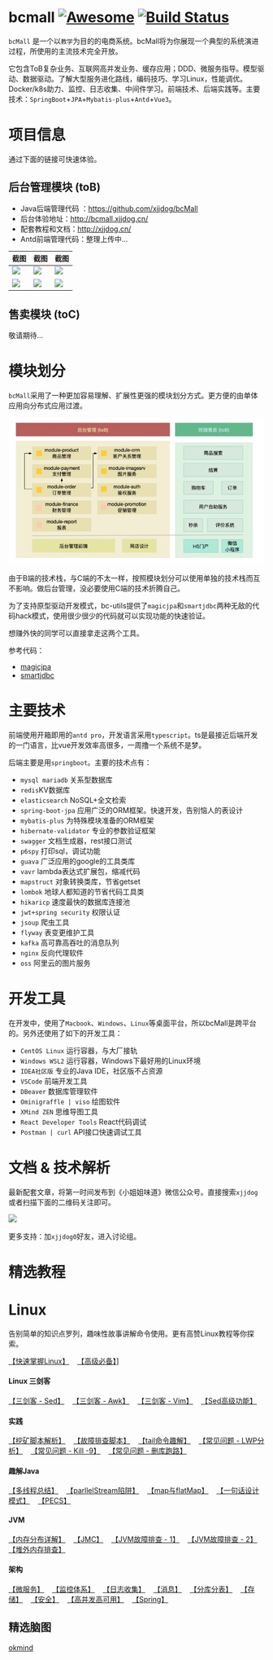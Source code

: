 # bcmall [![Awesome](https://awesome.re/badge.svg)](http://xjjdog.cn) [![Build Status](https://travis-ci.com/xjjdog/bcmall.svg?branch=master)](https://travis-ci.com/xjjdog/bcmall)

`bcMall` 是一个以`教学`为目的的电商系统。bcMall将为你展现一个典型的系统演进过程，所使用的主流技术完全开放。

它包含ToB复杂业务、互联网高并发业务、缓存应用；DDD、微服务指导。模型驱动、数据驱动。了解大型服务进化路线，编码技巧、学习Linux，性能调优。Docker/k8s助力、监控、日志收集、中间件学习。前端技术、后端实践等。主要技术：`SpringBoot`+`JPA`+`Mybatis-plus`+`Antd`+`Vue3`。


# 项目信息

通过下面的链接可快速体验。

## 后台管理模块 (toB)

- Java后端管理代码 ：https://github.com/xjjdog/bcMall
- 后台体验地址：http://bcmall.xjjdog.cn/
- 配套教程和文档：http://xjjdog.cn/ 
- Antd前端管理代码：整理上传中...


| 截图 | 截图 | 截图 |
| ----- | ----- |----- |
| <img src='http://s0-img.xjjdog.cn/github/1.png' /> | <img src='http://s0-img.xjjdog.cn/github/2.png' /> |<img src='http://s0-img.xjjdog.cn/github/3.png' /> |
| <img src='http://s0-img.xjjdog.cn/github/4.png' /> | <img src='http://s0-img.xjjdog.cn/github/5.png' /> |<img src='http://s0-img.xjjdog.cn/github/6.png' /> |


## 售卖模块 (toC) 

敬请期待...

# 模块划分

`bcMall`采用了一种更加容易理解、扩展性更强的模块划分方式。更方便的由单体应用向分布式应用过渡。

![](docs/16136322480531.jpg)

由于B端的技术栈，与C端的不太一样，按照模块划分可以使用单独的技术栈而互不影响。做后台管理，没必要使用C端的技术折腾自己。

为了支持原型驱动开发模式，bc-utils提供了`magicjpa`和`smartjdbc`两种无敌的代码hack模式，使用很少很少的代码就可以实现功能的快速验证。

想赚外快的同学可以直接拿走这两个工具。

参考代码：

- [magicjpa](https://github.com/xjjdog/bcMall/tree/master/bc-utils/src/main/java/cn/xjjdog/bcmall/utils/quickdev/magicjpa)
- [smartjdbc](https://github.com/xjjdog/bcMall/tree/master/bc-utils/src/main/java/cn/xjjdog/bcmall/utils/quickdev/smartjdbc)

# 主要技术

前端使用开箱即用的`antd pro`，开发语言采用`typescript`。ts是最接近后端开发的一门语言，比vue开发效率高很多，一周撸一个系统不是梦。

后端主要是用`springboot`。主要的技术点有：

- `mysql mariadb`  关系型数据库
- `redis`KV数据库
- `elasticsearch` NoSQL+全文检索
- `spring-boot-jpa` 应用广泛的ORM框架。快速开发，告别恼人的表设计
- `mybatis-plus` 为特殊模块准备的ORM框架
- `hibernate-validator` 专业的参数验证框架
- `swagger` 文档生成器，rest接口测试
- `p6spy` 打印sql，调试功能
- `guava` 广泛应用的google的工具类库
- `vavr` lambda表达式扩展包，缩减代码
- `mapstruct` 对象转换类库，节省getset
- `lombok` 地球人都知道的节省代码工具类
- `hikaricp` 速度最快的数据库连接池
- `jwt+spring security` 权限认证
- `jsoup` 爬虫工具
- `flyway` 表变更维护工具
- `kafka` 高可靠高吞吐的消息队列
- `nginx` 反向代理软件
- `oss` 阿里云的图片服务

# 开发工具

在开发中，使用了`Macbook`、`Windows`、`Linux`等桌面平台，所以bcMall是跨平台的。另外还使用了如下的开发工具：

- `CentOS Linux` 运行容器，与大厂接轨
- `Windows WSL2` 运行容器，Windows下最好用的Linux环境  
- `IDEA社区版` 专业的Java IDE，社区版不占资源
-  `VSCode` 前端开发工具
-  `DBeaver` 数据库管理软件
-  `Ominigraffle | viso` 绘图软件
-  `XMind ZEN` 思维导图工具
-  `React Developer Tools` React代码调试
-  `Postman | curl` API接口快速调试工具

# 文档 & 技术解析

最新配套文章，将第一时间发布到《小姐姐味道》微信公众号。直接搜索`xjjdog`或者扫描下面的二维码关注即可。

![](docs/qrcode_for_gh_183eb256f8af_258.jpg)

更多支持：加`xjjdog0`好友，进入讨论组。

# 精选教程 


# Linux

告别简单的知识点罗列，趣味性故事讲解命令使用。更有高赞Linux教程等你探索。

[【快速掌握Linux】](http://xjjdog.cn/linux/15614525129972.html) &nbsp;&nbsp;
[【高级必备】](http://xjjdog.cn/linux/15720582092957.html)] &nbsp;&nbsp;

#### Linux 三剑客

[【三剑客 - Sed】](http://xjjdog.cn/linux/15584290692459.html) &nbsp;&nbsp;
[【三剑客 - Awk】](http://xjjdog.cn/linux/15609056089588.html) &nbsp;&nbsp;
[【三剑客 - Vim】](http://xjjdog.cn/linux/15402953116952.html) &nbsp;&nbsp;
[【Sed高级功能】](http://xjjdog.cn/linux/15592912624798.html) &nbsp;&nbsp;

#### 实践

[【挖矿脚本解析】](http://xjjdog.cn/linux/15750912640763.html) &nbsp;&nbsp;
[【故障排查脚本】](http://xjjdog.cn/linux/15649871905254.html) &nbsp;&nbsp;
[【tail命令趣解】](http://xjjdog.cn/linux/16042874144624.html) &nbsp;&nbsp;
[【常见问题 - LWP分析】](http://xjjdog.cn/linux/15441696619678.html) &nbsp;&nbsp;
[【常见问题 - Kill -9】](http://xjjdog.cn/linux/15928741434512.html) &nbsp;&nbsp;
[【常见问题 - 删库跑路】](http://xjjdog.cn/linux/15928741434512.html) &nbsp;&nbsp;


#### 趣解Java

[【多线程总结】](http://xjjdog.cn/arch/15514102727042.html) &nbsp;&nbsp;
[【parllelStream陷阱】](http://xjjdog.cn/arch/15997289508341.html) &nbsp;&nbsp;
[【map与flatMap】](http://xjjdog.cn/arch/15579957479709.html) &nbsp;&nbsp;
[【一句话设计模式】](http://xjjdog.cn/arch/15554085020739.html) &nbsp;&nbsp;
[【PECS】](http://xjjdog.cn/arch/15757842084359.html) &nbsp;&nbsp;


#### JVM

[【内存分布详解】](http://xjjdog.cn/arch/15906512011578.html) &nbsp;&nbsp;
[【JMC】](http://xjjdog.cn/arch/15858945675534.html) &nbsp;&nbsp;
[【JVM故障排查 - 1】](http://xjjdog.cn/arch/15951334389254.html) &nbsp;&nbsp;
[【JVM故障排查 - 2】](http://xjjdog.cn/arch/15970485648112.html) &nbsp;&nbsp;
[【堆外内存排查】](http://xjjdog.cn/arch/15430579562701.html) &nbsp;&nbsp;

#### 架构

[【微服务】](http://xjjdog.cn/arch/15643605998324.html) &nbsp;&nbsp;
[【监控体系】](http://xjjdog.cn/arch/15409564958362.html) &nbsp;&nbsp;
[【日志收集】](http://xjjdog.cn/arch/15863351939061.html) &nbsp;&nbsp;
[【消息】](http://xjjdog.cn/arch/15674047975982.html) &nbsp;&nbsp;
[【分库分表】](http://xjjdog.cn/arch/15416612166951.html) &nbsp;&nbsp;
[【存储】](http://xjjdog.cn/arch/15669607931578.html) &nbsp;&nbsp;
[【安全】](http://xjjdog.cn/arch/15979028621876.html) &nbsp;&nbsp;
[【高并发高可用】](http://xjjdog.cn/arch/15665521425450.html) &nbsp;&nbsp;
[【Spring】](http://xjjdog.cn/arch/16011057235424.html) &nbsp;&nbsp;

## 精选脑图

[okmind](http://mind.xjjdog.cn)
